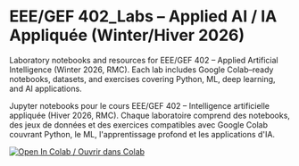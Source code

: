# EEE/GEF 402_Labs – Applied AI / IA Appliquée (Winter/Hiver 2026)

Laboratory notebooks and resources for EEE/GEF 402 – Applied Artificial Intelligence (Winter 2026, RMC). Each lab includes Google Colab–ready notebooks, datasets, and exercises covering Python, ML, deep learning, and AI applications.

Jupyter notebooks pour le cours EEE/GEF 402 – Intelligence artificielle appliquée (Hiver 2026, RMC). Chaque laboratoire comprend des notebooks, des jeux de données et des exercices compatibles avec Google Colab couvrant Python, le ML, l'apprentissage profond et les applications d'IA.

[![Open In Colab / Ouvrir dans Colab](https://colab.research.google.com/assets/colab-badge.svg)](
https://colab.research.google.com/github/hanymragab/EEE402_Labs/blob/main/Lab_1/Lab_1.ipynb)
